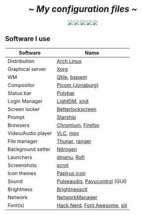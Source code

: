  <!-- HEADERS -->
 <h1 align="center">
  <b> 
   <i>
    ~ My configuration files ~
   </i>
  </b>
</h1>
 
<!-- HEADER PICTURE
<div align="center">
 


</div>
-->
 
  <!-- BADGES-->
<div align="center">
  <img src="https://img.shields.io/github/stars/slash071/Linux"> 
  <img src="https://img.shields.io/github/license/slash071/Linux?color=purple">
  <img src="https://img.shields.io/badge/Linux-%F0%9F%90%A7-yellow">
  <img src="https://img.shields.io/github/repo-size/slash071/Linux?color=cyan">
  <img src="https://img.shields.io/github/last-commit/slash071/Linux"> 
</div>

<!--LIST -->
## Software I use
|Software		| Name                                                                                                               |
|-----------------------|-------------------------------------------------------------------------------------------------------|
| Distribution		|  [Arch Linux](https://archlinux.org/)  |
| Graphical server  |  [Xorg](https://www.x.org/wiki/)  |
| WM			|  [Qtile](https://wiki.archlinux.org/title/Qtile), [bspwm](https://wiki.archlinux.org/title/Bspwm)  |
| Compositor		|  [Picom (Jonaburg)](https://github.com/jonaburg/picom)  |
| Status bar		|  [Polybar](https://github.com/polybar/polybar)  |
| Login Manager		|  [LightDM](https://wiki.archlinux.org/title/LightDM), [xinit](https://wiki.archlinux.org/title/Xinit)  |
| Screen locker		|  [Betterlockscreen](https://github.com/betterlockscreen/betterlockscreen)  |
| Prompt		|  [Starship](https://starship.rs/)  |
| Browsers		|  [Chromium](https://www.chromium.org/chromium-projects/), [Firefox](https://www.mozilla.org/en-US/firefox/new/)  |
| Video/Audio player	|  [VLC](https://www.videolan.org/vlc/), [mpv](https://wiki.archlinux.org/title/Mpv)  |
| File manager  |  [Thunar](https://wiki.archlinux.org/title/thunar), [ranger](https://github.com/ranger/ranger)  |
| Background setter	|  [Nitrogen](https://wiki.archlinux.org/title/Nitrogen)  |
| Launchers		|  [dmenu](https://tools.suckless.org/dmenu/), [Rofi](https://wiki.archlinux.org/title/Rofi)  |
| Screenshots		|  [scrot](https://github.com/resurrecting-open-source-projects/scrot)  |
| Icon themes		|  [Papirus icon](https://github.com/PapirusDevelopmentTeam/papirus-icon-theme)  |
| Sound			|  [Pulseaudio](https://wiki.archlinux.org/title/PulseAudio), [Pavucontrol](https://github.com/pulseaudio/pavucontrol) (GUI)  |
| Brightness  |  [Brightnessctl](https://github.com/Hummer12007/brightnessctl)  |
| Network		|  [NetworkManager](https://wiki.archlinux.org/title/NetworkManager)  |
| Font(s)  |  [Hack Nerd](https://github.com/ryanoasis/nerd-fonts), [Font Awesome](https://fontawesome.com/), [siji](https://github.com/stark/siji)  |
